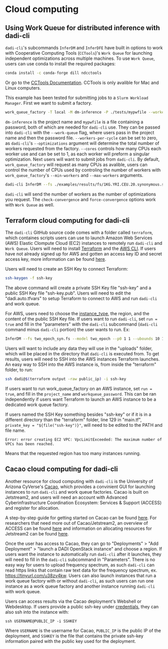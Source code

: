 # Cloud computing

## Using Work Queue for distributed inference with dadi-cli

`dadi-cli`'s subcommands `InferDM` and `InferDFE` have built in options to work with Cooperative Computing Tools (`CCTools`)'s `Work Queue` for launching independent optimizations across multiple machines. To use `Work Queue`, users can use conda to install the required packages:

``` bash
conda install -c conda-forge dill ndcctools
```
Or go to the [CCTools Documentation](https://cctools.readthedocs.io/en/stable/install/). CCTools is only avalible for Mac and Linux computers.

This example has been tested for submitting jobs to a `Slurm Workload Manager`. First we want to submit a factory.

```bash
work_queue_factory -T local -M dm-inference -P ./tests/mypwfile --workers-per-cycle=0 --cores=1
```

`dm-inference` is the project name and `mypwfile` is a file containing a password, both of which are needed for `dadi-cli` use. They can be passed into `dadi-cli` with the `--work-queue` flag, where users pass in the project name and then the password file. `--workers-per-cycle` can be set to zero, as `dadi-cli`'s `--optimizations` argument will determine the total number of workers requested from the factory. `--cores` controls how many CPUs each worker use and can be set to 1, as each worker will preform a singular optimization. Next users will want to submit jobs from `dadi-cli`. By default, `work_queue_factory` will request as many CPUs as avalible, users can control the number of CPUs used by controling the number of workers with `work_queue_factory`'s `--min-workers` and `--max-workers` arguments.

```bash
dadi-cli InferDM --fs ./examples/results/fs/1KG.YRI.CEU.20.synonymous.snps.unfold.fs --model split_mig --p0 1 1 .5 1 .5 --ubounds 10 10 1 10 1 --lbounds 10e-3 10e-3 10e-3 10e-3 10e-5 --grids 60 80 100 --output ./examples/results/demog/1KG.YRI.CEU.20.split_mig.demog.work_queue.params --optimizations 5 --maxeval 200 --check-convergence 5 --work-queue dm-inference ./tests/mypwfile
```

`dadi-cli` will send the number of workers as the number of optimizations you request. The `check-convergence` and `force-convergence` options work with `Work Queue` as well.

## Terraform cloud computing for dadi-cli

The `dadi-cli` GitHub source code comes with a folder called `terraform`, which containes scripts users can use to launch Amazon Web Services (AWS) Elastic Clompute Cloud (EC2) instances to remotely run `dadi-cli` and `Work Queue`. Users will need to install [Terraform](https://developer.hashicorp.com/terraform/tutorials/aws-get-started/install-cli) and the [AWS CLI](https://docs.aws.amazon.com/cli/latest/userguide/getting-started-install.html). If users have not already signed up for AWS and gotten an access key ID and secret access key, more information can be found [here](https://docs.aws.amazon.com/cli/latest/userguide/getting-started-prereqs.html).

Users will need to create an SSH Key to connect Terraform:
```bash
ssh-keygen -f ssh-key
```
The above command will create a private SSH Key file "ssh-key" and a public SSH Key file "ssh-key.pub".
Users will need to edit the "dadi.auto.tfvars" to setup Terraform to connect to AWS and run `dadi-cli` and work queue. 

For AWS, users need to choose the [instance_type](https://aws.amazon.com/ec2/instance-types/), the region, and the content of the public SSH Key file.
If users want to run `dadi-cli`, set `run = true` and fill in the "parameters" with the `dadi-cli` subcommand (`dadi-cli` command minus `dadi-cli` portion) the user wants to run. Ex:
```bash
InferDM --fs two_epoch_syn.fs --model two_epoch --p0 1 1 --ubounds 10 10 --lbounds 10e-3 10e-3 --grids 30 40 50 --output terra.two_epoch.demog.params --optimizations 2 --nomisid
```
Users will want to include any data they will use in the "uploads" folder, which will be placed in the directory that `dadi-cli` is executed from.
To get results, users will need to SSH into the AWS instances Terraform launches. An easy way to SSH into the AWS instance is, from inside the "terraform" folder, to run:
```bash
ssh dadi@$(terraform output -raw public_ip) -i ssh-key
```

If users want to run work_queue_factory on an AWS instance, set `run = true`, and fill in the `project_name` and `workqueue_password`. This can be ran independently if users want Terraform to launch an AWS instance to be a dedicated work queue factory.

If users named the SSH Key something besides "ssh-key" or if it is in a different directory than the "terraform" folder, line 129 in "main.tf", `private_key = "${file("ssh-key")}"`, will need to be edited to the PATH and file name.

```consol
Error: error creating EC2 VPC: VpcLimitExceeded: The maximum number of VPCs has been reached.
```
Means that the requested region has too many instances running.


## Cacao cloud computing for dadi-cli

Another resource for cloud computing with `dadi-cli` is the University of Arizona CyVerse's [Cacao](http://cacao.jetstream-cloud.org/), which provides a convinient GUI for launching instances to run `dadi-cli` and work queue factories. Cacao is built on Jetstream2, and users will need an account with Advanced Cyberinfrastructure Coordination Ecosystem: Services & Support (ACCESS) and register for allocation.

A step-by-step guide for getting started on Cacao can be found [here](https://docs.jetstream-cloud.org/ui/cacao/getting_started/#1-login-to-cacao). For researchers that need more out of Cacao/Jetstream2, an overview of ACCESS can be found [here](https://allocations.access-ci.org/get-started-overview) and information on allocating resources for Jetstream2 can be found [here](https://docs.jetstream-cloud.org/alloc/overview/).

Once the user has access to Cacao, they can go to "Deployments" > "Add Deployment" > "launch a DADI OpenStack instance" and choose a region. 
If users want the instance to automatically run `dadi-cli` after it launches, they will need to fill in the `dadi-cli` subcommand in "Parameters". There is no easy way for users to upload frequency spectrum, as such `dadi-cli` can read https links that contain raw text data for the frequency spectrum, ex. https://tinyurl.com/u38zv4kw.
Users can also launch instances that run a work queue factory with or without `dadi-cli`, as such users can run one instance as a work queue factory and another instance running `dadi-cli` with work queue.

Users can access results via the Cacao deployment's Webshell or Webdesktop. If users provide a public ssh-key under [credentials](https://cacao.jetstream-cloud.org/credentials), they can also ssh into the instance with:
```
ssh USERNAME@PUBLIC_IP -i SSHKEY
```
Where `USERNAME` is the username for Cacao, `PUBLIC_IP` is the public IP of the deployment, and `SSHKEY` is the file that contains the private ssh-key information paired with the public key used for the deployment.
